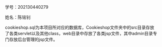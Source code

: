 学号：202130440279

姓名：陈铭钊

cookieshop.sql为本项目所对应的数据库，Cookieshop文件夹中的src目录存放了各类servlet以及其他class，web目录中存放了各类jsp文件，其中admin目录专门存放后台管理的jsp文件。

